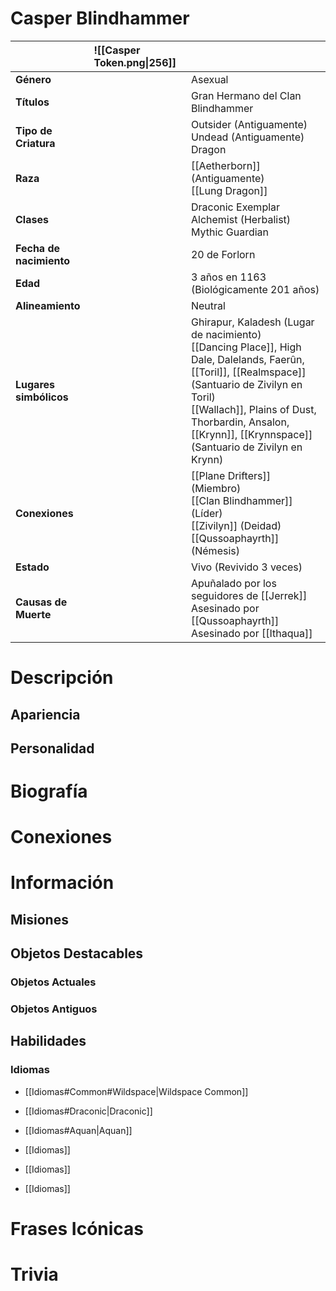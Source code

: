 # Casper Blindhammer

|                         | ![[Casper Token.png\|256]] |                                                                                                                                                                                                                                                                       |
| :---------------------- | :------------------------- | :-------------------------------------------------------------------------------------------------------------------------------------------------------------------------------------------------------------------------------------------------------------------- |
| **Género**              |                            | Asexual                                                                                                                                                                                                                                                               |
| **Títulos**             |                            | Gran Hermano del Clan Blindhammer                                                                                                                                                                                                                                     |
| **Tipo de Criatura**    |                            | Outsider (Antiguamente)<br>Undead (Antiguamente)<br>Dragon                                                                                                                                                                                                            |
| **Raza**                |                            | [[Aetherborn]] (Antiguamente)<br>[[Lung Dragon]]                                                                                                                                                                                                                      |
| **Clases**              |                            | Draconic Exemplar<br>Alchemist (Herbalist)<br>Mythic Guardian                                                                                                                                                                                                         |
| **Fecha de nacimiento** |                            | 20 de Forlorn                                                                                                                                                                                                                                                         |
| **Edad**                |                            | 3 años en 1163 (Biológicamente 201 años)                                                                                                                                                                                                                              |
| **Alineamiento**        |                            | Neutral                                                                                                                                                                                                                                                               |
| **Lugares simbólicos**  |                            | Ghirapur, Kaladesh (Lugar de nacimiento)<br>[[Dancing Place]], High Dale, Dalelands, Faerûn, [[Toril]], [[Realmspace]] (Santuario de Zivilyn en Toril)<br>[[Wallach]], Plains of Dust, Thorbardin, Ansalon, [[Krynn]], [[Krynnspace]] (Santuario de Zivilyn en Krynn) |
| **Conexiones**          |                            | [[Plane Drifters]] (Miembro)<br>[[Clan Blindhammer]] (Líder)<br>[[Zivilyn]] (Deidad)<br>[[Qussoaphayrth]] (Némesis)                                                                                                                                                   |
| **Estado**              |                            | Vivo (Revivido 3 veces)                                                                                                                                                                                                                                               |
| **Causas de Muerte**    |                            | Apuñalado por los seguidores de [[Jerrek]]<br>Asesinado por [[Qussoaphayrth]]<br>Asesinado por [[Ithaqua]]                                                                                                                                                            |

# Descripción

## Apariencia

## Personalidad

# Biografía

# Conexiones

# Información

## Misiones

## Objetos Destacables

### Objetos Actuales

### Objetos Antiguos

## Habilidades

### Idiomas

- [[Idiomas#Common#Wildspace|Wildspace Common]]
- [[Idiomas#Draconic|Draconic]]

- [[Idiomas#Aquan|Aquan]]
- [[Idiomas]]

- [[Idiomas]]
- [[Idiomas]]

# Frases Icónicas

# Trivia
